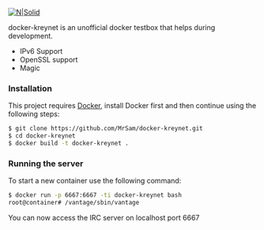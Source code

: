 [![N|Solid](http://www.krey.net/logo.jpg)](http://www.krey.net)

docker-kreynet is an unofficial docker testbox that helps during development.

  - IPv6 Support
  - OpenSSL support
  - Magic

### Installation

This project requires [Docker](https://www.docker.com/), install Docker first and then continue using the following steps:

```sh
$ git clone https://github.com/MrSam/docker-kreynet.git
$ cd docker-kreynet
$ docker build -t docker-kreynet .
```

### Running the server

To start a new container use the following command:

```sh
$ docker run -p 6667:6667 -ti docker-kreynet bash
root@container# /vantage/sbin/vantage
```

You can now access the IRC server on localhost port 6667

